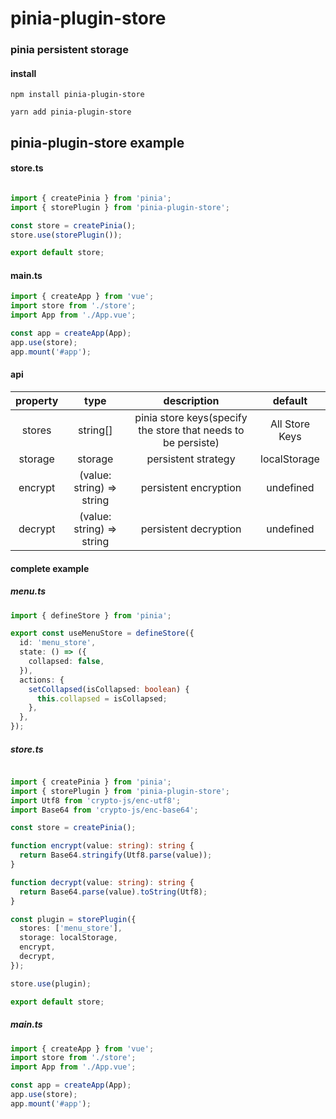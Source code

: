 # pinia-plugin-store

### pinia persistent storage

#### install

```shell
npm install pinia-plugin-store

yarn add pinia-plugin-store
```

## pinia-plugin-store example

#### store.ts

```ts

import { createPinia } from 'pinia';
import { storePlugin } from 'pinia-plugin-store';

const store = createPinia();
store.use(storePlugin());

export default store;
```

#### main.ts

```ts
import { createApp } from 'vue';
import store from './store';
import App from './App.vue';

const app = createApp(App);
app.use(store);
app.mount('#app');

```

#### api

| property |   type   |      description      |    default     |                                                       
|:--------:|:--------:|:---------------------:|:--------------:|
|  stores  | string[] |  pinia store keys(specify the store that needs to be persiste)   | All Store Keys |
| storage  | storage | persistent strategy  |  localStorage  |
| encrypt  |(value: string) => string | persistent encryption |   undefined    |
| decrypt  | (value: string) => string | persistent decryption |   undefined    |

#### complete example

##### menu.ts

```ts
import { defineStore } from 'pinia';

export const useMenuStore = defineStore({
  id: 'menu_store',
  state: () => ({
    collapsed: false,
  }),
  actions: {
    setCollapsed(isCollapsed: boolean) {
      this.collapsed = isCollapsed;
    },
  },
});

```

##### store.ts

```ts

import { createPinia } from 'pinia';
import { storePlugin } from 'pinia-plugin-store';
import Utf8 from 'crypto-js/enc-utf8';
import Base64 from 'crypto-js/enc-base64';

const store = createPinia();

function encrypt(value: string): string {
  return Base64.stringify(Utf8.parse(value));
}

function decrypt(value: string): string {
  return Base64.parse(value).toString(Utf8);
}

const plugin = storePlugin({
  stores: ['menu_store'],
  storage: localStorage,
  encrypt,
  decrypt,
});

store.use(plugin);

export default store;

```

##### main.ts

```ts
import { createApp } from 'vue';
import store from './store';
import App from './App.vue';

const app = createApp(App);
app.use(store);
app.mount('#app');

```